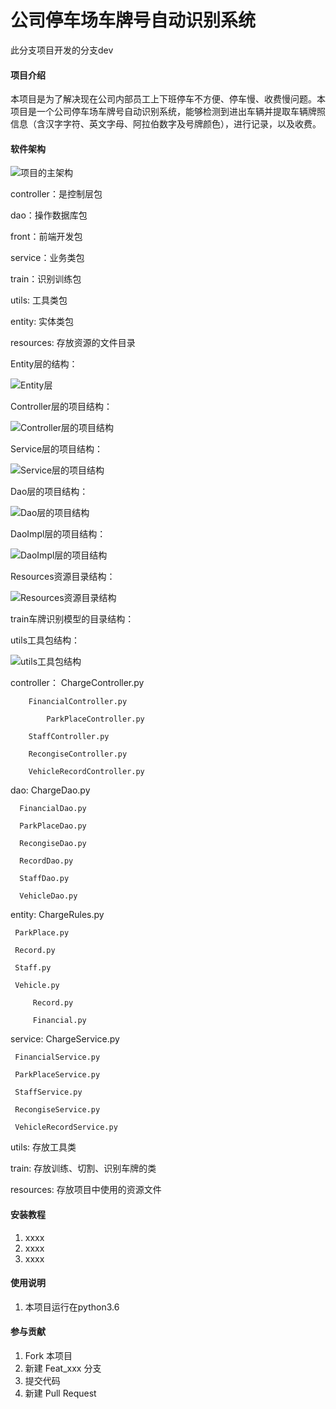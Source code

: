 # 公司停车场车牌号自动识别系统

此分支项目开发的分支dev

#### 项目介绍

本项目是为了解决现在公司内部员工上下班停车不方便、停车慢、收费慢问题。本项目是一个公司停车场车牌号自动识别系统，能够检测到进出车辆并提取车辆牌照信息（含汉字字符、英文字母、阿拉伯数字及号牌颜色），进行记录，以及收费。

#### 软件架构

![项目的主架构](https://gitee.com/uploads/images/2018/0613/213006_6ab2966b_1800784.png "屏幕截图.png")

controller：是控制层包

dao：操作数据库包

front：前端开发包

service：业务类包

train：识别训练包

utils: 工具类包

entity: 实体类包

resources: 存放资源的文件目录

Entity层的结构：

![Entity层](https://gitee.com/uploads/images/2018/0613/213533_0b5039e3_1800784.png "屏幕截图.png")

Controller层的项目结构：

![Controller层的项目结构](https://gitee.com/uploads/images/2018/0613/214330_703857b9_1800784.png "屏幕截图.png")

Service层的项目结构：

![Service层的项目结构](https://gitee.com/uploads/images/2018/0613/213246_b0b1f0e8_1800784.png "屏幕截图.png")

Dao层的项目结构：

![Dao层的项目结构](https://gitee.com/uploads/images/2018/0613/213440_1560adb4_1800784.png "屏幕截图.png")

DaoImpl层的项目结构：

![DaoImpl层的项目结构](https://gitee.com/uploads/images/2018/0613/213452_a1536cb1_1800784.png "屏幕截图.png")

Resources资源目录结构：

![Resources资源目录结构](https://gitee.com/uploads/images/2018/0613/213507_44469ae4_1800784.png "屏幕截图.png")

train车牌识别模型的目录结构：


utils工具包结构：

![utils工具包结构](https://gitee.com/uploads/images/2018/0613/213422_e9a2e654_1800784.png "屏幕截图.png")




controller：
            ChargeController.py

	    FinancialController.py

            ParkPlaceController.py

	    StaffController.py

	    RecongiseController.py

	    VehicleRecordController.py
		
dao: 
      ChargeDao.py

      FinancialDao.py

      ParkPlaceDao.py

      RecongiseDao.py

      RecordDao.py

      StaffDao.py

      VehicleDao.py
	
entity: 
         ChargeRules.py

	 ParkPlace.py

	 Record.py

	 Staff.py

	 Vehicle.py

         Record.py

         Financial.py

service: 
         ChargeService.py

	 FinancialService.py

	 ParkPlaceService.py

	 StaffService.py

	 RecongiseService.py

	 VehicleRecordService.py

utils: 存放工具类

train: 存放训练、切割、识别车牌的类

resources:   存放项目中使用的资源文件

#### 安装教程

1. xxxx
2. xxxx
3. xxxx

#### 使用说明

1. 本项目运行在python3.6

#### 参与贡献

1. Fork 本项目
2. 新建 Feat_xxx 分支
3. 提交代码
4. 新建 Pull Request
